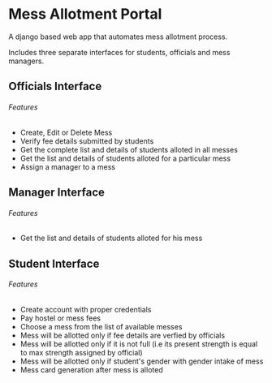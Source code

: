 # Mess Allotment Portal
A django based web app that automates mess allotment process.

Includes three separate interfaces for students, officials and mess managers.
## Officials Interface
###### Features
* Create, Edit or Delete Mess
* Verify fee details submitted by students
* Get the complete list and details of students alloted in all messes
* Get the list and details of students alloted for a particular mess
* Assign a manager to a mess

## Manager Interface
###### Features
* Get the list and details of students alloted for his mess

## Student Interface
###### Features
* Create account with proper credentials
* Pay hostel or mess fees
* Choose a mess from the list of available messes
* Mess will be allotted only if fee details are verfied by officials
* Mess will be allotted only if it is not full (i.e its present strength is equal to max strength assigned by official)
* Mess will be allotted only if student's gender with gender intake of mess
* Mess card generation after mess is alloted
